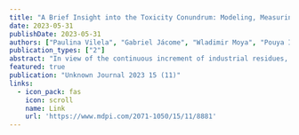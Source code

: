 ```yaml
---
title: "A Brief Insight into the Toxicity Conundrum: Modeling, Measuring, Monitoring and Evaluating Ecotoxicity for Water Quality towards Environmental Sustainability"
date: 2023-05-31
publishDate: 2023-05-31
authors: ["Paulina Vilela", "Gabriel Jácome", "Wladimir Moya", "Pouya Ifaei", "Sungku Heo", "Changkyoo Yoo"]
publication_types: ["2"]
abstract: "In view of the continuous increment of industrial residues, the risk associated with chemical toxicity in the environment has piqued the interest of researchers in pursuit of an alternative methodology for mitigating the apparent toxicity of chemicals. Over the past decade, the applicability of toxicity models and the evaluation of the apparent toxicity of chemicals have been examined for achieving sustainability of the environment and improving water quality. The prediction of toxicant effects with reasonable accuracy in organisms of water bodies and other environmental compartments lies in the application of a chemical toxicity model with further risk assessment analysis. This review summarizes well-known and recent advances of modeling techniques to evaluate and monitor toxicity in the environment. Chemical toxicity models such as the individual-based concentration addition (CA), independent action (IA) and whole-mixture-based concentration addition-independent action (CAIA) are considered, as well as their environmental applications, specific case studies, and further research needs towards sustainability. The gap that needs to be overcome in toxicity studies for the environmental sustainability is noted based on the aspects of environmental chemistry and ecotoxicology, sufficient laboratory equipment, data availability and resources for relevant social parameters needed for investigation."
featured: true
publication: "Unknown Journal 2023 15 (11)"
links:
  - icon_pack: fas
    icon: scroll
    name: Link
    url: 'https://www.mdpi.com/2071-1050/15/11/8881'
---
```

